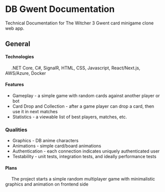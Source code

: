 # DB Gwent Documentation
Technical Documentation for The Witcher 3 Gwent card minigame clone web app. 

## General

#### Technologies

&nbsp;&nbsp;&nbsp;&nbsp; .NET Core, C#, SignalR, HTML, CSS, Javascript, React/Next.js, AWS/Azure, Docker  

#### Features

- Gameplay - a simple game with random cards against another player or bot
- Card Drop and Collection - after a game player can drop a card, then use it in next matches
- Statistics - a viewable list of best players, matches, etc.

### Qualities

- Graphics - DB anime characters
- Animations - simple card/board animations
- Authentication - each connection indicates uniquely authenticated user
- Testability - unit tests, integration tests, and ideally performance tests

#### Plans

&nbsp;&nbsp;&nbsp;&nbsp; The project starts a simple random multiplayer game with minimalistic graphics and animation on frontend side
